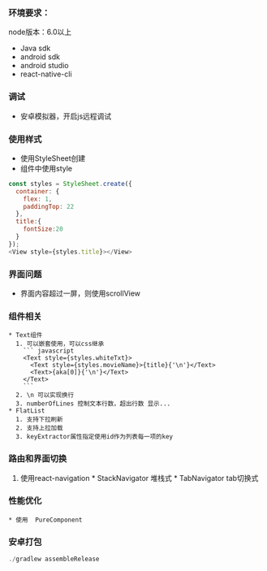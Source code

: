### 环境要求：
  node版本：6.0以上
  * Java sdk
  * android sdk
  * android studio
  * react-native-cli

### 调试
  * 安卓模拟器，开启js远程调试
### 使用样式
  * 使用StyleSheet创建
  * 组件中使用style
  ``` javascript
  const styles = StyleSheet.create({
    container: {
      flex: 1,
      paddingTop: 22
    },
    title:{
      fontSize:20
    }
  });
  <View style={styles.title}></View>
  ```

### 界面问题
  * 界面内容超过一屏，则使用scrollView

### 组件相关
    * Text组件
      1. 可以嵌套使用，可以css继承
        ``` javascript
        <Text style={styles.whiteTxt}>
          <Text style={styles.movieName}>{title}{'\n'}</Text>
          <Text>{aka[0]}{'\n'}</Text>
        </Text>
        ```
      2. \n 可以实现换行
      3. numberOfLines 控制文本行数，超出行数 显示...
    * FlatList
      1. 支持下拉刷新
      2. 支持上拉加载
      3. keyExtractor属性指定使用id作为列表每一项的key

### 路由和界面切换
  1. 使用react-navigation
    * StackNavigator 堆栈式
    * TabNavigator tab切换式
### 性能优化
    * 使用  PureComponent

### 安卓打包
   ``` javascript
   ./gradlew assembleRelease
   ```
